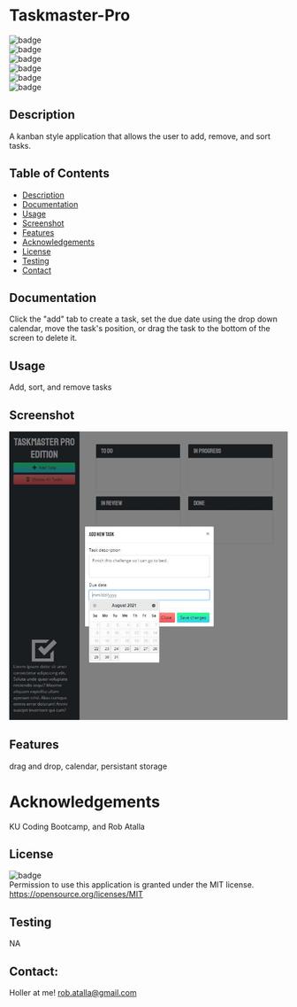 # Taskmaster-Pro

  ![badge](https://img.shields.io/github/languages/top/ratalla816/taskmaster-pro)
  <br> 
  ![badge](https://img.shields.io/github/languages/count/ratalla816/taskmaster-pro)
  <br>
  ![badge](https://img.shields.io/github/issues/ratalla816/taskmaster-pro)
  <br>
  ![badge](https://img.shields.io/github/issues-closed/ratalla816/taskmaster-pro)
  <br>
  ![badge](https://img.shields.io/github/last-commit/ratalla816/taskmaster-pro)
  <br>
  ![badge](https://img.shields.io/badge/license-MIT-important)
  
  ## Description
  
   A kanban style application that allows the user to add, remove, and sort tasks. 
 
  ## Table of Contents
  - [Description](#description)
  - [Documentation](#documentation)
  - [Usage](#usage)
  - [Screenshot](#screenshot)
  - [Features](#features)
  - [Acknowledgements](#acknowledgements)
  - [License](#license)
  - [Testing](#testing)
  - [Contact](#contact)

  ## Documentation
  Click the "add" tab to create a task, set the due date using the drop down calendar, move the task's position, or drag the task to the bottom of the screen to delete it. 
 
  ## Usage
  Add, sort, and remove tasks

  ## Screenshot
  ![Screenshot](images/screenshot.png)

  ## Features
  drag and drop, calendar, persistant storage
  
  # Acknowledgements
  KU Coding Bootcamp, and Rob Atalla
    
  ## License
  ![badge](https://img.shields.io/badge/license-MIT-important)
  <br>
  Permission to use this application is granted under the MIT license. <https://opensource.org/licenses/MIT>


  ## Testing
  NA

  ## Contact:
  Holler at me! <a href="mailto:rob.atalla@gmail.com">rob.atalla@gmail.com</a>